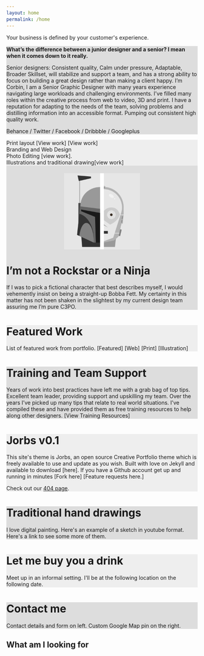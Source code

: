 ```yaml
---
layout: home
permalink: /home
---
```

<div class="hero">
  <div class="wrapper">Your business is defined by your customer's experience.
</div></div>

<div class="fullscreen" style="background-color:#ddd;">
  <div class="wrapper">
  <p><strong>What’s the difference between a junior designer and a senior? I mean when it comes down to it really.</strong></p>Senior designers: Consistent quality, Calm under pressure, Adaptable, Broader Skillset, will stabilize and support a team, and has a strong ability to focus on building a great design rather than making a client happy.
I’m Corbin, I am a Senior Graphic Designer with many years experience navigating large workloads and challenging environments. I’ve filled many roles within the creative process from web to video, 3D and print. I have a reputation for adapting to the needs of the team, solving problems and distilling information into an accessible format. Pumping out consistent high quality work.
<p>Behance / Twitter / Facebook / Dribbble / Googleplus</p>
</div></div>

<div class="fullscreen" style="background-color:#eee;">
  <div class="wrapper">
   <div class="row">
      <div class="col-3">Print layout [View work] [View work]</div>
      <div class="col-3">Branding and Web Design</div>
      <div class="col-3">Photo Editing [view work].</div>
      <div class="col-3">Illustrations and traditional drawing[view work]</div>
    </div>
  </div>
</div>

<div class="fullscreen" style="background-color:#ddd;">
  <div class="wrapper">
  <img src="/img/icon_sw.svg" style="width:200px; display:block; padding-top:20px; margin:0 auto;">
  <h1>I’m not a Rockstar or a Ninja</h1>
  <p>If I was to pick a fictional character that best describes myself, I would vehemently insist on being a straight-up Bobba Fett. My certainty in this matter has not been shaken in the slightest by my current design team assuring me I’m pure C3PO.</p>
  </div>
</div>

<div class="fullscreen" style="background-color:#eee;">
  <div class="wrapper">
  <h1>Featured Work</h1>
  List of featured work from portfolio.
  [Featured] [Web] [Print] [Illustration]
  </div>
</div>

<div class="fullscreen" style="background-color:#ddd;">
  <div class="wrapper">
<h1>Training and Team Support</h1>
Years of work into best practices have left me with a grab bag of top tips. Excellent team leader, providing support and upskilling my team.
Over the years I’ve picked up many tips that relate to real world situations. I’ve compiled these and have provided them as free training resources to help along other designers.
[View Training Resources]
  </div>
</div>

<div class="fullscreen" style="background-color:#eee;">
  <div class="wrapper">
<h1>Jorbs v0.1</h1>
This site's theme is Jorbs, an open source Creative Portfolio theme which is freely available to use and update as you wish. Built with love on Jekyll and available to download [here].
If you have a Github account get up and running in minutes [Fork here] [Feature requests here.]

Check out our <a href="/asdfasdfa">404 page</a>.
  </div>
</div>

<div class="fullscreen" style="background-color:#ddd;">
  <div class="wrapper">
<h1>Traditional hand drawings</h1>
I love digital painting. Here's an example of a sketch in youtube format. Here's a link to see some more of them.
  </div>
</div>

<div class="fullscreen" style="background-color:#eee;">
  <div class="wrapper">
<h1>Let me buy you a drink</h1>
Meet up in an informal setting. I'll be at the following location on the following date.
 </div>
</div>

<div class="fullscreen" style="background-color:#ddd;">
  <div class="wrapper">
<h1>Contact me</h1>
Contact details and form on left. Custom Google Map pin on the right.
  </div>
</div>

<h2>What am I looking for</h2>
